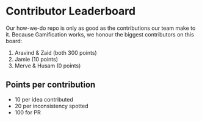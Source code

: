 # Contributor Leaderboard

Our how-we-do repo is only as good as the contributions our team make to it. Because Gamification works, we honour the biggest contributors on this board:

1. Aravind & Zaid (both 300 points)
2. Jamie (10 points)
3. Merve & Husam (0 points)

## Points per contribution

- 10 per idea contributed
- 20 per inconsistency spotted
- 100 for PR
